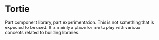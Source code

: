 # Tortie

Part component library, part experimentation. This is not something that is expected to be used. It is mainly a place for me to play with various concepts related to building libraries.
